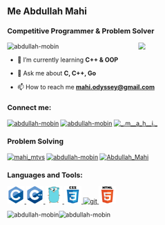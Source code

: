 <h2 align="left">Me Abdullah Mahi</h2>
<h3 align="left">Competitive Programmer & Problem Solver</h3>
<img align="right" width="200" src="https://user-images.githubusercontent.com/37551474/113611467-3a567d80-9657-11eb-862b-b07b4f105c6f.gif" />
<p align="left"> <img src="https://komarev.com/ghpvc/?username=abdullah-mobin&label=Profile%20views&color=0e75b6&style=flat" alt="abdullah-mobin" /> </p>


- 🌱 I’m currently learning **C++ & OOP**

- 💬 Ask me about **C, C++, Go**

- 📫 How to reach me **mahi.odyssey@gmail.com**

<h3 align="left">Connect me:</h3>
<p align="left">
<a href="https://linkedin.com/in/abdullah-mobin/" target="blank"><img align="center" src="https://raw.githubusercontent.com/rahuldkjain/github-profile-readme-generator/master/src/images/icons/Social/linked-in-alt.svg" alt="abdullah-mobin" height="30" width="40" /></a>
<a href="---" target="blank"><img align="center" src="https://raw.githubusercontent.com/rahuldkjain/github-profile-readme-generator/master/src/images/icons/Social/facebook.svg" alt="abdullah-mobin" height="30" width="40" /></a>
<a href="https://instagram.com/_.m__a_h__i._" target="blank"><img align="center" src="https://raw.githubusercontent.com/rahuldkjain/github-profile-readme-generator/master/src/images/icons/Social/instagram.svg" alt="_.m__a_h__i._" height="30" width="40" /></a>
</p>


<h3 align="left">Problem Solving</h3>
<p align="left">
<a href="https://www.hackerrank.com/mahi_mtvs" target="blank"><img align="center" src="https://raw.githubusercontent.com/rahuldkjain/github-profile-readme-generator/master/src/images/icons/Social/hackerrank.svg" alt="mahi_mtvs" height="30" width="40" /></a>
<a href="https://www.leetcode.com/abdullah-mobin" target="blank"><img align="center" src="https://raw.githubusercontent.com/rahuldkjain/github-profile-readme-generator/master/src/images/icons/Social/leet-code.svg" alt="abdullah-mobin" height="30" width="40" /></a>
<a href="https://codeforces.com/profile/Abdullah_Mahi" target="blank"><img align="center" src="https://raw.githubusercontent.com/rahuldkjain/github-profile-readme-generator/master/src/images/icons/Social/codeforces.svg" alt="Abdullah_Mahi" height="30" width="40" /></a>
</p>

<h3 align="left">Languages and Tools:</h3>
<p align="left"> <a href="https://www.cprogramming.com/" target="_blank" rel="noreferrer"> <img src="https://raw.githubusercontent.com/devicons/devicon/master/icons/c/c-original.svg" alt="c" width="40" height="40"/> </a> <a href="https://www.w3schools.com/cpp/" target="_blank" rel="noreferrer"> <img src="https://raw.githubusercontent.com/devicons/devicon/master/icons/cplusplus/cplusplus-original.svg" alt="cplusplus" width="40" height="40"/> </a> <a href="https://golang.org" target="_blank" rel="noreferrer"> <img src="https://raw.githubusercontent.com/devicons/devicon/master/icons/go/go-original.svg" alt="go" width="40" height="40"/> </a> <a href="https://www.w3schools.com/css/" target="_blank" rel="noreferrer"> <img src="https://raw.githubusercontent.com/devicons/devicon/master/icons/css3/css3-original-wordmark.svg" alt="css3" width="40" height="40"/> </a> <a href="https://git-scm.com/" target="_blank" rel="noreferrer"> <img src="https://www.vectorlogo.zone/logos/git-scm/git-scm-icon.svg" alt="git" width="40" height="40"/> </a> <a href="https://www.w3.org/html/" target="_blank" rel="noreferrer"> <img src="https://raw.githubusercontent.com/devicons/devicon/master/icons/html5/html5-original-wordmark.svg" alt="html5" width="40" height="40"/> </a></p>


<div><img align="left" src="https://github-readme-stats.vercel.app/api/top-langs?username=abdullah-mobin&show_icons=true&locale=en&layout=compact" alt="abdullah-mobin" /></div>

<div> <img align="left" src="https://github-readme-streak-stats.herokuapp.com/?user=abdullah-mobin&" alt="abdullah-mobin" /></div>
